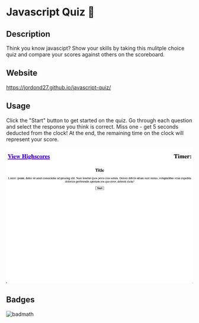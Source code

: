 # Javascript Quiz  📝

## Description

Think you know javascipt? Show your skills by taking this mulitple choice quiz and compare your scores against others on the scoreboard.

## Website

https://jordond27.github.io/javascript-quiz/

## Usage

Click the "Start" button to get started on the quiz. Go through each question and select the response you think is correct. Miss one - get 5 seconds deducted from the clock! At the end, the remaining time on the clock will represent your score.  

 ![photo](assets/images/screenshot.png)


## Badges

![badmath](https://img.shields.io/github/languages/top/lernantino/badmath)

